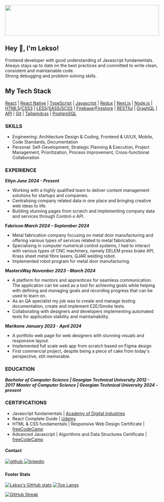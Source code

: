 <div align="center">
<img src="https://rishavanand.github.io/static/images/greetings.gif" align="center" style="width: 100%; object-fit:cover; height:100px" />
</div>

## Hey 👋, I'm Lekso!

Frontend developer with good understanding of Javascript fundamentals. <br>
Always stays up to date on the best practices and committed to write clean, consistent and maintainable code. <br>
Strong debugging and problem-solving skills.

## My Tech Stack

[React](https://reactjs.org/) | [React Native](https://reactnative.dev/) | [TypeScript](https://www.typescriptlang.org/) | [Javascript](https://www.javascript.com/) | [Redux](https://redux.js.org/) | [Next.js](https://nextjs.org/) | [Node.js](https://nodejs.org/en/about) | [HTML5](https://www.w3.org/TR/2011/WD-html5-20110405/)/[CSS3](https://www.w3.org/Style/CSS/specs.en.html) | [LESS](https://lesscss.org/)/[SASS/SCSS](https://sass-lang.com/) |
[Firebase](https://firebase.google.com/docs/firestore)/[Firestore](https://firebase.google.com/docs/firestore) | [RESTful](https://wiki.onap.org/display/DW/RESTful+API+Design+Specification) | [GraphQL](https://graphql.org/) | [API](https://en.wikipedia.org/wiki/API) | [Git](https://git-scm.com/) | [Tailwindcss](https://tailwindcss.com/) | [PostgreSQL](https://www.postgresql.org/)

### SKILLS

- Engineering: Architecture Design & Coding, Frontend & UI/UX, Mobile, Code Standards, Documentation
- Personal: Self-Development, Strategic Planning & Execution, Project Management, Prioritization, Process Improvement,
  Cross-functional Collaboration

### EXPERIENCE

**Etlyn _June 2024 - Present_**

- Working with a highly qualified team to deliver content management solutions for startups and companies.
- Centralising company related data in one place and bringing creative web ideas to life.
- Building stunning pages from scratch and implementing company data and services through Control-x API.

**Fabricon _March 2024 – September 2024_**

- Metal fabrication company focusing on metal door manufacturing and offering various types of services related to metal
  fabrication.
- Specialising in computer numerical control systems, I had to interact with various types of CNC machinery, namely DELEM
  press brake API, Krass sheet metal fibre lasers, QJAR welding robot.
- Implemented robot program for metal door manufacturing.

**MastersWay _November 2023 - March 2024_**

- A platform for mentors and apprentices for seamless communication. The application can be used as a tool for achieving
  goals while helping with defining and managing goals and recording progress that can be used to learn on.
- As an QA specialist my job was to create and manage testing documentation, create and implement E2E/Smoke tests.
- Collaborating with designers and developers implementing automated tests for application stability and maintainability.

**Marikone _January 2023 - April 2024_**

- A portfolio web page for web designers with stunning visuals and responsive layout.
- Implemented full scale web app from scratch based on Figma design.
- First commercial project, despite being a piece of cake from today's perspective, still memorable.

### EDUCATION

_**Bachelor of Computer Science | Georgian Technical University 2012 - 2017**_
_**Master of Computer Science | Georgian Technical University 2024 - present**_

### CERTIFICATIONS

- Javascript fundamentals | [Academy of Digital industries](https://digitaledu.uk/)
- React Complete Guide | [Udemy](https://www.udemy.com/)
- HTML & CSS fundamentals | Responsive Web Design Certificate | [freeCodeCamp](https://www.freecodecamp.org/)
- Advanced Javascript | Algorithms and Data Structures Certificate | [freeCodeCamp](https://www.freecodecamp.org/)

#### Contact

<a href="https://github.com/alsandre" target="_blank">
<img src=https://img.shields.io/badge/github-%2324292e.svg?&style=for-the-badge&logo=github&logoColor=white alt=github style="margin-bottom: 5px;" />
</a>
<a href="https://linkedin.com/in/alsandre" target="_blank">
<img src=https://img.shields.io/badge/linkedin-%231E77B5.svg?&style=for-the-badge&logo=linkedin&logoColor=white alt=linkedin style="margin-bottom: 5px;" />
</a>

#### Footer Stats

[![Lekso's GitHub stats](https://github-readme-stats.vercel.app/api?username=alsandre)](https://github.com/alsandre/github-readme-stats) [![Top Langs](https://github-readme-stats.vercel.app/api/top-langs/?username=alsandre&layout=compact)](https://github.com/alsandre/github-readme-stats)

[![GitHub Streak](https://streak-stats.demolab.com/?user=alsandre)](https://git.io/streak-stats)
